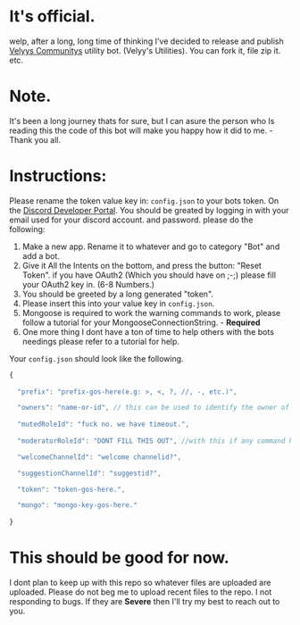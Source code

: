 # It's official.
welp, after a long, long time of thinking I've decided to release and publish [Velyys Communitys](https://discord.gg/fezSE6HQTw) utility bot. (Velyy's Utilities). You can fork it, file zip it. etc.

# Note.
It's been a long journey thats for sure, but I can asure the person who Is reading this the code of this bot will make you happy how it did to me. - Thank you all.

# Instructions: 
Please rename the token value key in: `config.json` to your bots token. On the [Discord Developer Portal](https://discord.com/developers/applications). You should be greated by logging in with your email used for your discord account. and password. please do the following:
1. Make a new app. Rename it to whatever and go to category "Bot" and add a bot.
2. Give it All the Intents on the bottom, and press the button: "Reset Token". if you have OAuth2 (Which you should have on ;-;) please fill your OAuth2 key in. (6-8 Numbers.)
3. You should be greeted by a long generated "token".
4. Please insert this into your value key in `config.json`.
5. Mongoose is required to work the warning commands to work, please follow a tutorial for your MongooseConnectionString. - **Required**
6. One more thing I dont have a ton of time to help others with the bots needings please refer to a tutorial for help.

Your `config.json` should look like the following. 

```js
{
  
  "prefix": "prefix-gos-here(e.g: >, <, ?, //, -, etc.)",

  "owners": "name-or-id", // this can be used to identify the owner of the bot for example using eval command. ({prefix}eval client.config.owners)
  
  "mutedRoleId": "fuck no. we have timeout.",
  
  "moderatorRoleId": "DONT FILL THIS OUT", //with this if any command has this like const { moderatorRoleId } = bla bla **Delete it!** its useless. any thing with moderatorRoleId Delete it!

  "welcomeChannelId": "welcome channelid?",

  "suggestionChannelId": "suggestid?",

  "token": "token-gos-here.",

  "mongo": "mongo-key-gos-here."
  
}
```
# This should be good for now.
I dont plan to keep up with this repo so whatever files are uploaded are uploaded. Please do not beg me to upload recent files to the repo.
I not responding to bugs. If they are **Severe** then I'll try my best to reach out to you.
